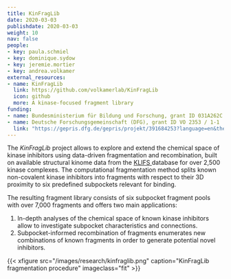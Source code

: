 ```yaml
---
title: KinFragLib
date: 2020-03-03
publishdate: 2020-03-03
weight: 10
nav: false
people:
- key: paula.schmiel
- key: dominique.sydow
- key: jeremie.mortier
- key: andrea.volkamer
external_resources:
- name: KinFragLib
  link: https://github.com/volkamerlab/KinFragLib
  icon: github
  more: A kinase-focused fragment library
funding:
- name: Bundesministerium für Bildung und Forschung, grant ID 031A262C
- name: Deutsche Forschungsgemeinschaft (DFG), grant ID VO 2353 / 1-1
  link: "https://gepris.dfg.de/gepris/projekt/391684253?language=en&the="
---
```


The *KinFragLib* project allows to explore and extend the chemical space of kinase inhibitors using
data-driven fragmentation and recombination, built on available structural kinome data from the <a href="https://klifs.vu-compmedchem.nl/" target="_blank" class="external">KLIFS </a> database
for over 2,500 kinase complexes. The computational fragmentation method splits known non-covalent
kinase inhibitors into fragments with respect to their 3D proximity to six predefined subpockets relevant for binding.

<!--more-->

The resulting fragment library consists of six subpocket fragment pools with over 7,000 fragments and
offers two main applications: 
1. In-depth analyses of the chemical space of known kinase inhibitors allow to investigate
subpocket characteristics and connections.
2. Subpocket-informed recombination of fragments enumerates new combinations of known fragments
in order to generate potential novel inhibitors.


{{< xfigure src="/images/research/kinfraglib.png" caption="KinFragLib fragmentation procedure" imageclass="fit" >}}
